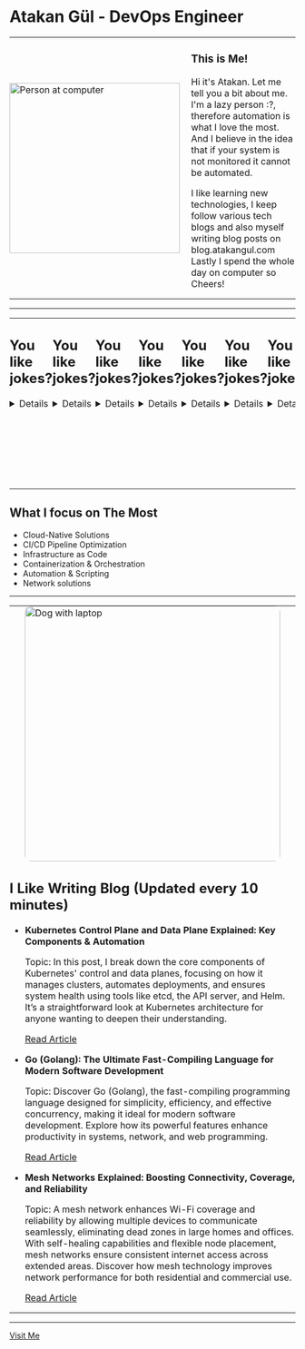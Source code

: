# Atakan Gül - DevOps Engineer

<table style="border-collapse: collapse; border: none;">
  <tr style="border: none;">
    <td style="border: none; padding: 0;"><img src="https://i.giphy.com/media/v1.Y2lkPTc5MGI3NjExbTh4ZWY2a2JzdHMxamV6bm5pYTdla2hrdWlzMTVqeXR1aXZvNGt0cCZlcD12MV9pbnRlcm5hbF9naWZfYnlfaWQmY3Q9Zw/llKJGxQ1ESmac/giphy.gif" alt="Person at computer" width="300"></td>
    <td style="border: none; padding: 0;" width="20"></td>
    <td style="border: none; padding: 0; vertical-align: top;">
      <h3>This is Me!</h3>
      <p>Hi it's Atakan. Let me tell you a bit about me. I'm a lazy person :?, therefore automation is what I love the most. And I believe in the idea that if your system is not monitored it cannot be automated.</p>
      <p>I like learning new technologies, I keep follow various tech blogs and also myself writing blog posts on blog.atakangul.com Lastly I spend the whole day on computer so Cheers!</p>
    </td>
  </tr>
</table>

---

<table style="border-collapse: collapse; border: none;">
  <tr style="border: none;">

<td style="border: none; padding: 0; vertical-align: top;">
<h2>You like jokes?</h2>
<details>
<td style="border: none; padding: 0; vertical-align: top;">
<h2>You like jokes?</h2>
<details>
<td style="border: none; padding: 0; vertical-align: top;">
<h2>You like jokes?</h2>
<details>
<td style="border: none; padding: 0; vertical-align: top;">
<h2>You like jokes?</h2>
<details>
<td style="border: none; padding: 0; vertical-align: top;">
<h2>You like jokes?</h2>
<details>
<td style="border: none; padding: 0; vertical-align: top;">
<h2>You like jokes?</h2>
<details>
<td style="border: none; padding: 0; vertical-align: top;">
<h2>You like jokes?</h2>
<details>
<td style="border: none; padding: 0; vertical-align: top;">
<h2>You like jokes?</h2>
<details>
<td style="border: none; padding: 0; vertical-align: top;">
<h2>You like jokes?</h2>
<details>
<td style="border: none; padding: 0; vertical-align: top;">
<h2>You like jokes?</h2>
<details>
  <summary style="cursor: pointer; color: #0366d6;">What's Forrest Gump's password?</summary>
  <p style="margin-left: 20px;">1Forrest1</p>
</details>
</td>
</td>
</td>
</td>
</td>
</td>
</td>
</td>
</td>
</td>
    </td>
    <td style="border: none; padding: 0;" width="20"></td>
    <td style="border: none; padding: 0;"><img src="https://i.giphy.com/media/v1.Y2lkPTc5MGI3NjExbDdnZjNoMjR2MzMxZzFsZDYzN2s0bmlsN3luanp0c2c3d2ZldHRkcCZlcD12MV9pbnRlcm5hbF9naWZfYnlfaWQmY3Q9Zw/8lgqAbycBjosxjfi9k/giphy.gif" alt="Excited dog" width="300" style="border-radius: 10px;"></td>
  </tr>
</table>

<h2>What I focus on The Most</h2>
<ul>
  <li>Cloud-Native Solutions</li>
  <li>CI/CD Pipeline Optimization</li>
  <li>Infrastructure as Code</li>
  <li>Containerization & Orchestration</li>
  <li>Automation & Scripting</li>
  <li>Network solutions</li>
</ul>
      
---

<table style="border-collapse: collapse; border: none;">
  <tr style="border: none;">
    <td style="border: none; padding: 0;" colspan="2">
      <img src="https://i.giphy.com/media/v1.Y2lkPTc5MGI3NjExenRubjY2YnV1ZzFnZGF0NDN5NzF0Yml5Z20xcjd6MjZnMHZmcHBxciZlcD12MV9pbnRlcm5hbF9naWZfYnlfaWQmY3Q9Zw/Dh5q0sShxgp13DwrvG/giphy.gif" alt="Dog with laptop" width="450" style="border-radius: 10px; display: block; margin: 0 auto;">
    </td>
  </tr>
  <tr style="border: none;">
    <td style="border: none; padding: 0; vertical-align: top;" colspan="2">
      <h2>I Like Writing Blog (Updated every 10 minutes)</h2>
<ul>
<li>
  <strong>Kubernetes Control Plane and Data Plane Explained: Key Components & Automation</strong>
  <p>Topic: In this post, I break down the core components of Kubernetes' control and data planes, focusing on how it manages clusters, automates deployments, and ensures system health using tools like etcd, the API server, and Helm. It’s a straightforward look at Kubernetes architecture for anyone wanting to deepen their understanding.</p>
  <p><a href="https://atakangul.com/blogs/kubernetes-control-data-plane">Read Article</a></p>
</li>
<li>
  <strong>Go (Golang): The Ultimate Fast-Compiling Language for Modern Software Development</strong>
  <p>Topic: Discover Go (Golang), the fast-compiling programming language designed for simplicity, efficiency, and effective concurrency, making it ideal for modern software development. Explore how its powerful features enhance productivity in systems, network, and web programming.</p>
  <p><a href="https://atakangul.com/blogs/go-golang-fast-compilation">Read Article</a></p>
</li>
<li>
  <strong>Mesh Networks Explained: Boosting Connectivity, Coverage, and Reliability</strong>
  <p>Topic: A mesh network enhances Wi-Fi coverage and reliability by allowing multiple devices to communicate seamlessly, eliminating dead zones in large homes and offices. With self-healing capabilities and flexible node placement, mesh networks ensure consistent internet access across extended areas. Discover how mesh technology improves network performance for both residential and commercial use.</p>
  <p><a href="https://atakangul.com/blogs/mesh-networks-boost-connectivity-reliability">Read Article</a></p>
</li>
</ul>
    </td>
  </tr>
</table>

---

[Visit Me](https://www.atakangul.com)
